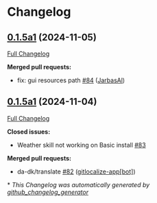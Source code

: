 # Changelog

## [0.1.5a1](https://github.com/OpenVoiceOS/skill-ovos-weather/tree/0.1.5a1) (2024-11-05)

[Full Changelog](https://github.com/OpenVoiceOS/skill-ovos-weather/compare/0.1.5a1...0.1.5a1)

**Merged pull requests:**

- fix: gui resources path [\#84](https://github.com/OpenVoiceOS/skill-ovos-weather/pull/84) ([JarbasAl](https://github.com/JarbasAl))

## [0.1.5a1](https://github.com/OpenVoiceOS/skill-ovos-weather/tree/0.1.5a1) (2024-11-04)

[Full Changelog](https://github.com/OpenVoiceOS/skill-ovos-weather/compare/0.1.4...0.1.5a1)

**Closed issues:**

- Weather skill not working on Basic install [\#83](https://github.com/OpenVoiceOS/skill-ovos-weather/issues/83)

**Merged pull requests:**

- da-dk/translate [\#82](https://github.com/OpenVoiceOS/skill-ovos-weather/pull/82) ([gitlocalize-app[bot]](https://github.com/apps/gitlocalize-app))



\* *This Changelog was automatically generated by [github_changelog_generator](https://github.com/github-changelog-generator/github-changelog-generator)*

